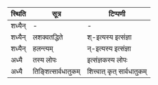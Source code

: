| स्थिति | सूत्र | टिप्पणी |
| ----- | ------- | ------ |
| शध्यैन् | - | - |
| शध्यैन् | लशक्वतद्धिते | श्-इत्यस्य इत्संज्ञा |
| शध्यैन् | हलन्त्यम् | न्-इत्यस्य इत्संज्ञा |
| अध्यै | तस्य लोपः | इत्संज्ञकस्य लोपः |
| अध्यै | तिङ्शित्सार्वधातुकम् | शित्त्वात् कृत् सार्वधातुकम् |
